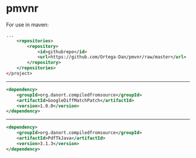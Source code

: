 # pmvnr

For use in maven:
```xml
...
	<repositories>
		<repository>
			<id>githubrepo</id>
			<url>https://github.com/Ortega-Dan/pmvnr/raw/master</url>
		</repository>
	</repositories>
</project>
```

----------------------------------------
```xml
<dependency>
	<groupId>org.danort.compiledfromsource</groupId> 
	<artifactId>GoogleDiffMatchPatch</artifactId>
	<version>1.0.0</version>
</dependency>
```

___

```xml
<dependency>
	<groupId>org.danort.compiledfromsource</groupId>
	<artifactId>PdfTkJava</artifactId>
	<version>3.1.3</version>
</dependency>
```